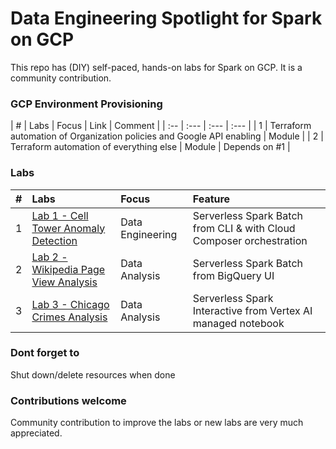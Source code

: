 # Data Engineering Spotlight for Spark on GCP

This repo has (DIY) self-paced, hands-on labs for Spark on GCP. It is a community contribution.

### GCP Environment Provisioning
| # | Labs | Focus | Link | Comment |
| :-- | :--- | :--- | :--- | 
| 1 | Terraform automation of Organization policies and Google API enabling | Module | 
| 2 | Terraform automation of everything else | Module | Depends on #1 |


### Labs
| # | Labs | Focus | Feature |
| -- | :--- | :-- | :-- |
| 1 | [Lab 1 - Cell Tower Anomaly Detection](lab-01/README.md) | Data Engineering | Serverless Spark Batch from CLI & with Cloud Composer orchestration|
| 2 | [Lab 2 - Wikipedia Page View Analysis](lab-02/README.md) | Data Analysis | Serverless Spark Batch from BigQuery UI |
| 3 | [Lab 3 - Chicago Crimes Analysis](lab-03/README.md) | Data Analysis | Serverless Spark Interactive from Vertex AI managed notebook|

### Dont forget to 
Shut down/delete resources when done

### Contributions welcome

Community contribution to improve the labs or new labs are very much appreciated.
